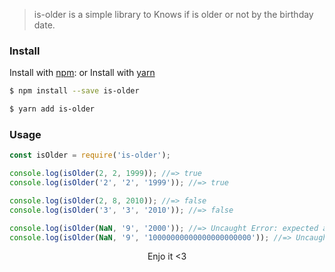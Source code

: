 > is-older is a simple library to Knows if is older or not by the birthday date.


### Install
Install with [npm](https://www.npmjs.com/):
or
Install with [yarn](https://yarnpkg.com/)

```sh
$ npm install --save is-older
```

```sh
$ yarn add is-older
```


### Usage

```javascript
const isOlder = require('is-older');

console.log(isOlder(2, 2, 1999)); //=> true
console.log(isOlder('2', '2', '1999')); //=> true

console.log(isOlder(2, 8, 2010)); //=> false
console.log(isOlder('3', '3', '2010')); //=> false

console.log(isOlder(NaN, '9', '2000')); //=> Uncaught Error: expected an integer
console.log(isOlder(NaN, '9', '10000000000000000000000')); //=> Uncaught Error: value exceeds maximum safe integer
```

<center>Enjo it <3</cnter>
